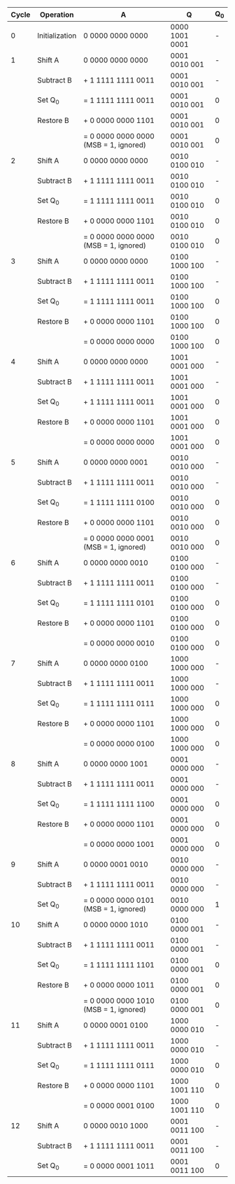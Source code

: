 | Cycle | Operation      | A                                    | Q              | Q<sub>0</sub> |
|-------|----------------|--------------------------------------|----------------|----|
| 0     | Initialization |  0 0000 0000 0000                    | 0000 1001 0001 | -  |
| 1     | Shift A        |  0 0000 0000 0000                    | 0001 0010 001  | -  |
|       | Subtract B     |+ 1 1111 1111 0011                    | 0001 0010 001  | -  |
|       | Set Q<sub>0</sub>         |= 1 1111 1111 0011                    | 0001 0010 001  | 0  |
|       | Restore B      |+ 0 0000 0000 1101                    | 0001 0010 001  | 0  |
|       |                |= 0 0000 0000 0000 (MSB = 1, ignored) | 0001 0010 001  | 0  |
| 2     | Shift A        |  0 0000 0000 0000                    | 0010 0100 010  | -  |
|       | Subtract B     |+ 1 1111 1111 0011                    | 0010 0100 010  | -  |
|       | Set Q<sub>0</sub>         |= 1 1111 1111 0011                    | 0010 0100 010  | 0  |
|       | Restore B      |+ 0 0000 0000 1101                    | 0010 0100 010  | 0  |
|       |                |= 0 0000 0000 0000 (MSB = 1, ignored) | 0010 0100 010  | 0  |
| 3     | Shift A        |  0 0000 0000 0000                    | 0100 1000 100  | -  |
|       | Subtract B     |+ 1 1111 1111 0011                    | 0100 1000 100  | -  |
|       | Set Q<sub>0</sub>         |= 1 1111 1111 0011                    | 0100 1000 100  | 0  |
|       | Restore B      |+ 0 0000 0000 1101                    | 0100 1000 100  | 0  |
|       |                |= 0 0000 0000 0000                    | 0100 1000 100  | 0  |
| 4     | Shift A        |  0 0000 0000 0000                    | 1001 0001 000  | -  |
|       | Subtract B     |+ 1 1111 1111 0011                    | 1001 0001 000  | -  |
|       | Set Q<sub>0</sub>         |+ 1 1111 1111 0011                    | 1001 0001 000  | 0  |
|       | Restore B      |+ 0 0000 0000 1101                    | 1001 0001 000  | 0  |
|       |                |= 0 0000 0000 0000                    | 1001 0001 000  | 0  |
| 5     | Shift A        |  0 0000 0000 0001                    | 0010 0010 000  | -  |
|       | Subtract B     |+ 1 1111 1111 0011                    | 0010 0010 000  | -  |
|       | Set Q<sub>0</sub>         |= 1 1111 1111 0100                   | 0010 0010 000  | 0  |
|       | Restore B      |+ 0 0000 0000 1101                    | 0010 0010 000  | 0  |
|       |                |= 0 0000 0000 0001 (MSB = 1, ignored) | 0010 0010 000  | 0  |
| 6     | Shift A        |  0 0000 0000 0010                    | 0100 0100 000  | -  |
|       | Subtract B     |+ 1 1111 1111 0011                    | 0100 0100 000  | -  |
|       | Set Q<sub>0</sub>         |= 1 1111 1111 0101                    | 0100 0100 000  | 0  |
|       | Restore B      |+ 0 0000 0000 1101                    | 0100 0100 000  | 0  |
|       |                |= 0 0000 0000 0010                    | 0100 0100 000  | 0  |
| 7     | Shift A        |  0 0000 0000 0100                    | 1000 1000 000  | -  |
|       | Subtract B     |+ 1 1111 1111 0011                    | 1000 1000 000  | -  |
|       | Set Q<sub>0</sub>         |= 1 1111 1111 0111                    | 1000 1000 000  | 0  |
|       | Restore B      |+ 0 0000 0000 1101                    | 1000 1000 000  | 0  |
|       |                |= 0 0000 0000 0100                    | 1000 1000 000  | 0  |
| 8     | Shift A        |  0 0000 0000 1001                    | 0001 0000 000  | -  |
|       | Subtract B     |+ 1 1111 1111 0011                    | 0001 0000 000  | -  |
|       | Set Q<sub>0</sub>         |= 1 1111 1111 1100                    | 0001 0000 000  | 0  |
|       | Restore B      |+ 0 0000 0000 1101                    | 0001 0000 000  | 0  |
|       |                |= 0 0000 0000 1001                    | 0001 0000 000  | 0  |
| 9     | Shift A        |  0 0000 0001 0010                    | 0010 0000 000  | -  |
|       | Subtract B     |+ 1 1111 1111 0011                    | 0010 0000 000  | -  |
|       | Set Q<sub>0</sub>         |= 0 0000 0000 0101 (MSB = 1, ignored) | 0010 0000 000  | 1  |
| 10    | Shift A        |  0 0000 0000 1010                    | 0100 0000 001  | -  |
|       | Subtract B     |+ 1 1111 1111 0011                    | 0100 0000 001  | -  |
|       | Set Q<sub>0</sub>         |= 1 1111 1111 1101                    | 0100 0000 001  | 0  |
|       | Restore B      |+ 0 0000 0000 1011                    | 0100 0000 001  | 0  |
|       |                |= 0 0000 0000 1010 (MSB = 1, ignored) | 0100 0000 001  | 0  |
| 11    | Shift A        |  0 0000 0001 0100                    | 1000 0000 010  | -  |
|       | Subtract B     |+ 1 1111 1111 0011                    | 1000 0000 010  | -  |
|       | Set Q<sub>0</sub>         |= 1 1111 1111 0111                    | 1000 0000 010 | 0  |
|       | Restore B      |+ 0 0000 0000 1101                    | 1000 1001 110  | 0  |
|       |                |= 0 0000 0001 0100                    | 1000 1001 110  | 0  |
| 12    | Shift A        |  0 0000 0010 1000                    | 0001 0011 100  | -  |
|       | Subtract B     |+ 1 1111 1111 0011                    | 0001 0011 100  | -  |
|       | Set Q<sub>0</sub>         |= 0 0000 0001 1011                    | 0001 0011 100  | 0  |
